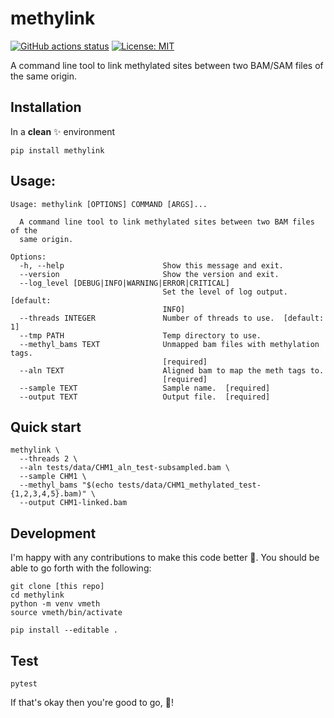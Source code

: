 # methylink
[![GitHub actions status](https://github.com/projectoriented/methylink/workflows/Tests/badge.svg?branch=main)](https://github.com/projectoriented/methylink/actions?query=branch%3Amain+workflow%3ATests)
[![License: MIT](https://img.shields.io/badge/License-MIT-yellow.svg)](https://github.com/projectoriented/methylink/blob/main/LICENSE)

A command line tool to link methylated sites between two BAM/SAM files of the same origin.

## Installation
In a **clean** :sparkles: environment
```shell
pip install methylink
```

## Usage:
```shell 
Usage: methylink [OPTIONS] COMMAND [ARGS]...

  A command line tool to link methylated sites between two BAM files of the
  same origin.

Options:
  -h, --help                      Show this message and exit.
  --version                       Show the version and exit.
  --log_level [DEBUG|INFO|WARNING|ERROR|CRITICAL]
                                  Set the level of log output.  [default:
                                  INFO]
  --threads INTEGER               Number of threads to use.  [default: 1]
  --tmp PATH                      Temp directory to use.
  --methyl_bams TEXT              Unmapped bam files with methylation tags.
                                  [required]
  --aln TEXT                      Aligned bam to map the meth tags to.
                                  [required]
  --sample TEXT                   Sample name.  [required]
  --output TEXT                   Output file.  [required]

```

## Quick start
```shell
methylink \
  --threads 2 \
  --aln tests/data/CHM1_aln_test-subsampled.bam \
  --sample CHM1 \
  --methyl_bams "$(echo tests/data/CHM1_methylated_test-{1,2,3,4,5}.bam)" \
  --output CHM1-linked.bam
```

## Development
I'm happy with any contributions to make this code better :muscle:. You should be able to go forth with the following:
```shell
git clone [this repo]
cd methylink
python -m venv vmeth
source vmeth/bin/activate

pip install --editable .
```

## Test
```shell
pytest
```
If that's okay then you're good to go, :tada:!
